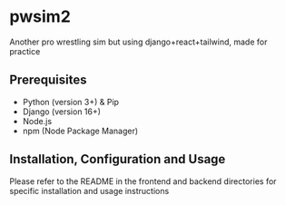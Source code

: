 # pwsim2
Another pro wrestling sim but using django+react+tailwind, made for practice

## Prerequisites

- Python (version 3+) & Pip
- Django (version 16+)
- Node.js
- npm (Node Package Manager)

## Installation, Configuration and Usage

Please refer to the README in the frontend and backend directories for specific installation and usage instructions
